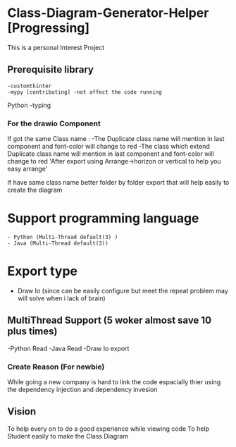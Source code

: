 # Class-Diagram-Generator-Helper [Progressing]
This is a personal Interest Project

## Prerequisite library
    -customtkinter
    -mypy [contributing] -not affect the code running
Python 
    -typing

### For the drawio Component
If got the same Class name :
    -The Duplicate class name will mention in last component and font-color will change to red
    -The class which extend Duplicate class name will mention in last component and font-color will change to red
'After export using Arrange->horizon or vertical to help you easy arrange'

If have same class name better folder by folder export that will help easily to create the diagram

# Support programming language  
    - Python (Multi-Thread default(3) )
    - Java (Multi-Thread default(3)) 

# Export type
- Draw Io (since can be easily configure but meet the repeat problem may will solve when i lack of brain)

## MultiThread Support (5 woker almost save 10 plus times)
-Python Read
-Java Read
-Draw Io export

### Create Reason (For newbie)
While going a new company is hard to link the code espacially thier using the dependency injection and dependency invesion

## Vision
To help every on to do a good experience while viewing code
To help Student easily to make the Class Diagram
